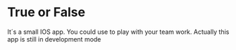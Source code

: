 # True or False

It´s a small IOS app. You could use to play with your team work.
Actually this app is still in development mode
